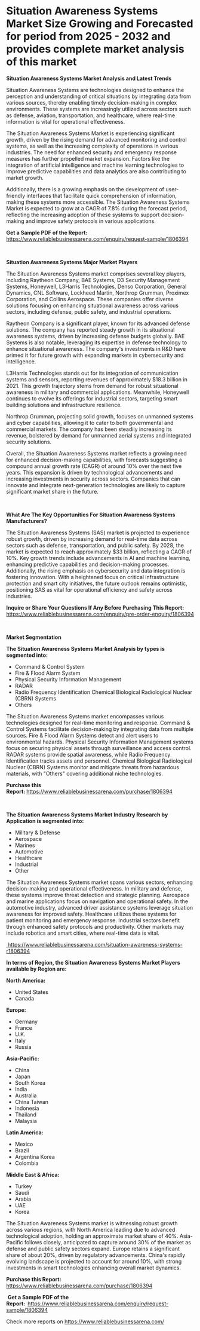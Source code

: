 <p><h1>Situation Awareness Systems Market Size Growing and Forecasted for period from 2025 - 2032 and provides complete market analysis of this market</h1></p><p><strong>Situation Awareness Systems Market Analysis and Latest Trends</strong></p>
<p><p>Situation Awareness Systems are technologies designed to enhance the perception and understanding of critical situations by integrating data from various sources, thereby enabling timely decision-making in complex environments. These systems are increasingly utilized across sectors such as defense, aviation, transportation, and healthcare, where real-time information is vital for operational effectiveness.</p><p>The Situation Awareness Systems Market is experiencing significant growth, driven by the rising demand for advanced monitoring and control systems, as well as the increasing complexity of operations in various industries. The need for enhanced security and emergency response measures has further propelled market expansion. Factors like the integration of artificial intelligence and machine learning technologies to improve predictive capabilities and data analytics are also contributing to market growth.</p><p>Additionally, there is a growing emphasis on the development of user-friendly interfaces that facilitate quick comprehension of information, making these systems more accessible. The Situation Awareness Systems Market is expected to grow at a CAGR of 7.8% during the forecast period, reflecting the increasing adoption of these systems to support decision-making and improve safety protocols in various applications.</p></p>
<p><strong>Get a Sample PDF of the Report:&nbsp;</strong> <a href="https://www.reliablebusinessarena.com/enquiry/request-sample/1806394?utm_campaign=2939&utm_medium=2&utm_source=Github&utm_content=ia&utm_term=11032025&utm_id=situation-awareness-systems">https://www.reliablebusinessarena.com/enquiry/request-sample/1806394</a></p>
<p>&nbsp;</p>
<p><strong>Situation Awareness Systems Major Market Players</strong></p>
<p><p>The Situation Awareness Systems market comprises several key players, including Raytheon Company, BAE Systems, D3 Security Management Systems, Honeywell, L3Harris Technologies, Denso Corporation, General Dynamics, CNL Software, Lockheed Martin, Northrop Grumman, Proximex Corporation, and Collins Aerospace. These companies offer diverse solutions focusing on enhancing situational awareness across various sectors, including defense, public safety, and industrial operations.</p><p>Raytheon Company is a significant player, known for its advanced defense solutions. The company has reported steady growth in its situational awareness systems, driven by increasing defense budgets globally. BAE Systems is also notable, leveraging its expertise in defense technology to enhance situational awareness. The company's investments in R&D have primed it for future growth with expanding markets in cybersecurity and intelligence.</p><p>L3Harris Technologies stands out for its integration of communication systems and sensors, reporting revenues of approximately $18.3 billion in 2021. This growth trajectory stems from demand for robust situational awareness in military and commercial applications. Meanwhile, Honeywell continues to evolve its offerings for industrial sectors, targeting smart building solutions and infrastructure resilience.</p><p>Northrop Grumman, projecting solid growth, focuses on unmanned systems and cyber capabilities, allowing it to cater to both governmental and commercial markets. The company has been steadily increasing its revenue, bolstered by demand for unmanned aerial systems and integrated security solutions.</p><p>Overall, the Situation Awareness Systems market reflects a growing need for enhanced decision-making capabilities, with forecasts suggesting a compound annual growth rate (CAGR) of around 10% over the next five years. This expansion is driven by technological advancements and increasing investments in security across sectors. Companies that can innovate and integrate next-generation technologies are likely to capture significant market share in the future.</p></p>
<p>&nbsp;</p>
<p><strong>What Are The Key Opportunities For Situation Awareness Systems Manufacturers?</strong></p>
<p><p>The Situation Awareness Systems (SAS) market is projected to experience robust growth, driven by increasing demand for real-time data across sectors such as defense, transportation, and public safety. By 2028, the market is expected to reach approximately $33 billion, reflecting a CAGR of 10%. Key growth trends include advancements in AI and machine learning, enhancing predictive capabilities and decision-making processes. Additionally, the rising emphasis on cybersecurity and data integration is fostering innovation. With a heightened focus on critical infrastructure protection and smart city initiatives, the future outlook remains optimistic, positioning SAS as vital for operational efficiency and safety across industries.</p></p>
<p><strong>Inquire or Share Your Questions If Any Before Purchasing This Report:</strong> <a href="https://www.reliablebusinessarena.com/enquiry/pre-order-enquiry/1806394?utm_campaign=2939&utm_medium=2&utm_source=Github&utm_content=ia&utm_term=11032025&utm_id=situation-awareness-systems">https://www.reliablebusinessarena.com/enquiry/pre-order-enquiry/1806394</a></p>
<p>&nbsp;</p>
<p><strong>Market Segmentation</strong></p>
<p><strong>The Situation Awareness Systems Market Analysis by types is segmented into:</strong></p>
<p><ul><li>Command & Control System</li><li>Fire & Flood Alarm System</li><li>Physical Security Information Management</li><li>RADAR</li><li>Radio Frequency Identification Chemical Biological Radiological Nuclear (CBRN) Systems</li><li>Others</li></ul></p>
<p><p>The Situation Awareness Systems market encompasses various technologies designed for real-time monitoring and response. Command & Control Systems facilitate decision-making by integrating data from multiple sources. Fire & Flood Alarm Systems detect and alert users to environmental hazards. Physical Security Information Management systems focus on securing physical assets through surveillance and access control. RADAR systems provide spatial awareness, while Radio Frequency Identification tracks assets and personnel. Chemical Biological Radiological Nuclear (CBRN) Systems monitor and mitigate threats from hazardous materials, with "Others" covering additional niche technologies.</p></p>
<p><strong>Purchase this Report:&nbsp;</strong><a href="https://www.reliablebusinessarena.com/purchase/1806394?utm_campaign=2939&utm_medium=2&utm_source=Github&utm_content=ia&utm_term=11032025&utm_id=situation-awareness-systems">https://www.reliablebusinessarena.com/purchase/1806394</a></p>
<p>&nbsp;</p>
<p><strong>The Situation Awareness Systems Market Industry Research by Application is segmented into:</strong></p>
<p><ul><li>Military & Defense</li><li>Aerospace</li><li>Marines</li><li>Automotive</li><li>Healthcare</li><li>Industrial</li><li>Other</li></ul></p>
<p><p>The Situation Awareness Systems market spans various sectors, enhancing decision-making and operational effectiveness. In military and defense, these systems improve threat detection and strategic planning. Aerospace and marine applications focus on navigation and operational safety. In the automotive industry, advanced driver assistance systems leverage situation awareness for improved safety. Healthcare utilizes these systems for patient monitoring and emergency response. Industrial sectors benefit through enhanced safety protocols and productivity. Other markets may include robotics and smart cities, where real-time data is vital.</p></p>
<p><a href="https://www.reliablebusinessarena.com/situation-awareness-systems-r1806394?utm_campaign=2939&utm_medium=2&utm_source=Github&utm_content=ia&utm_term=11032025&utm_id=situation-awareness-systems">&nbsp;https://www.reliablebusinessarena.com/situation-awareness-systems-r1806394</a></p>
<p><strong>In terms of Region, the Situation Awareness Systems Market Players available by Region are:</strong></p>
<p>
    <p> <strong> North America: </strong>
        <ul>
            <li>United States</li>
            <li>Canada</li>
        </ul>
        </p> 
    <p> <strong> Europe: </strong>
        <ul>
            <li>Germany</li>
            <li>France</li>
            <li>U.K.</li>
            <li>Italy</li>
            <li>Russia</li>
        </ul>
        </p> 
    <p> <strong> Asia-Pacific: </strong>
        <ul>
            <li>China</li>
            <li>Japan</li>
            <li>South Korea</li>
            <li>India</li>
            <li>Australia</li>
            <li>China Taiwan</li>
            <li>Indonesia</li>
            <li>Thailand</li>
            <li>Malaysia</li>
        </ul>
        </p> 
    <p> <strong> Latin America: </strong>
        <ul>
            <li>Mexico</li>
            <li>Brazil</li>
            <li>Argentina Korea</li>
            <li>Colombia</li>
        </ul>
        </p> 
    <p> <strong> Middle East & Africa: </strong>
        <ul>
            <li>Turkey</li>
            <li>Saudi</li>
            <li>Arabia</li>
            <li>UAE</li>
            <li>Korea</li>
        </ul>
    </p>
    </p>
<p><p>The Situation Awareness Systems market is witnessing robust growth across various regions, with North America leading due to advanced technological adoption, holding an approximate market share of 40%. Asia-Pacific follows closely, anticipated to capture around 30% of the market as defense and public safety sectors expand. Europe retains a significant share of about 20%, driven by regulatory advancements. China's rapidly evolving landscape is projected to account for around 10%, with strong investments in smart technologies enhancing overall market dynamics.</p></p>
<p><strong>Purchase this Report: </strong><a href="https://www.reliablebusinessarena.com/purchase/1806394?utm_campaign=2939&utm_medium=2&utm_source=Github&utm_content=ia&utm_term=11032025&utm_id=situation-awareness-systems">https://www.reliablebusinessarena.com/purchase/1806394</a></p>
<p>&nbsp;<strong>Get a Sample PDF of the Report:&nbsp;&nbsp;</strong><a href="https://www.reliablebusinessarena.com/enquiry/request-sample/1806394?utm_campaign=2939&utm_medium=2&utm_source=Github&utm_content=ia&utm_term=11032025&utm_id=situation-awareness-systems">https://www.reliablebusinessarena.com/enquiry/request-sample/1806394</a></p>
<p><strong></strong></p>
<p>Check more reports on <a href="https://www.reliablebusinessarena.com/?utm_campaign=2939&utm_medium=2&utm_source=Github&utm_content=ia&utm_term=11032025&utm_id=situation-awareness-systems">https://www.reliablebusinessarena.com/</a></p>